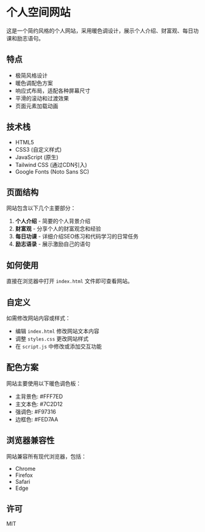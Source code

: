 # 个人空间网站

这是一个简约风格的个人网站，采用暖色调设计，展示个人介绍、财富观、每日功课和励志语句。

## 特点

- 极简风格设计
- 暖色调配色方案
- 响应式布局，适配各种屏幕尺寸
- 平滑的滚动和过渡效果
- 页面元素加载动画

## 技术栈

- HTML5
- CSS3 (自定义样式)
- JavaScript (原生)
- Tailwind CSS (通过CDN引入)
- Google Fonts (Noto Sans SC)

## 页面结构

网站包含以下几个主要部分：

1. **个人介绍** - 简要的个人背景介绍
2. **财富观** - 分享个人的财富观念和经验
3. **每日功课** - 详细介绍SEO练习和代码学习的日常任务
4. **励志语录** - 展示激励自己的语句

## 如何使用

直接在浏览器中打开 `index.html` 文件即可查看网站。

## 自定义

如需修改网站内容或样式：

- 编辑 `index.html` 修改网站文本内容
- 调整 `styles.css` 更改网站样式
- 在 `script.js` 中修改或添加交互功能

## 配色方案

网站主要使用以下暖色调色板：

- 主背景色: #FFF7ED
- 主文本色: #7C2D12
- 强调色: #F97316
- 边框色: #FED7AA

## 浏览器兼容性

网站兼容所有现代浏览器，包括：

- Chrome
- Firefox
- Safari
- Edge

## 许可

MIT 